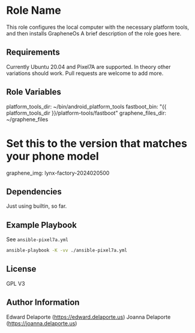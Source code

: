 Role Name
=========

This role configures the local computer with the necessary platform tools,
and then installs GrapheneOs 
A brief description of the role goes here.

Requirements
------------

Currently Ubuntu 20.04 and Pixel7A are supported. In theory other variations should work. Pull requests are welcome to add more.

Role Variables
--------------

  platform_tools_dir: ~/bin/android_platform_tools
  fastboot_bin: "{{ platform_tools_dir }}/platform-tools/fastboot"
  graphene_files_dir: ~/graphene_files
  # Set this to the version that matches your phone model
  graphene_img: lynx-factory-2024020500  

Dependencies
------------

Just using builtin, so far.

Example Playbook
----------------

See `ansible-pixel7a.yml`

```sh
ansible-playbook -K -vv ./ansible-pixel7a.yml
```
License
-------

GPL V3

Author Information
------------------

Edward Delaporte (https://edward.delaporte.us)
Joanna Delaporte (https://joanna.delaporte.us)